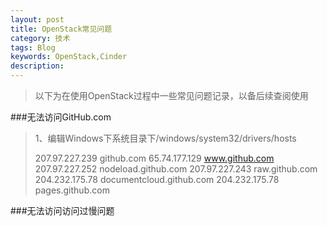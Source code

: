 ```yaml
---
layout: post
title: OpenStack常见问题
category: 技术
tags: Blog
keywords: OpenStack,Cinder
description: 
---
```


>以下为在使用OpenStack过程中一些常见问题记录，以备后续查阅使用
>
###无法访问GitHub.com

> 1、编辑Windows下系统目录下/windows/system32/drivers/hosts
> 
> 207.97.227.239 github.com 
> 65.74.177.129 www.github.com 
> 207.97.227.252 nodeload.github.com 
> 207.97.227.243 raw.github.com
> 204.232.175.78 documentcloud.github.com
> 204.232.175.78 pages.github.com

###无法访问访问过慢问题